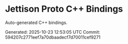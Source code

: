 # Jettison Proto C++ Bindings

Auto-generated C++ bindings.

Generated: 2025-10-23 12:53:05 UTC
Commit: 594207c2771eef7a70dbaadecf7d70011cef9271
